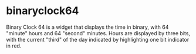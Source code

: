 # binaryclock64

Binary Clock 64 is a widget that displays the time in binary, with 64 "minute" hours and 64 "second" minutes. Hours are displayed by three bits, with the current "third" of the day indicated by highlighting one bit indicator in red.
